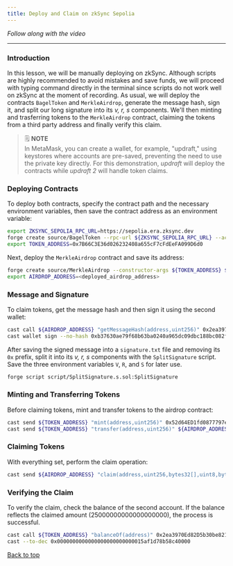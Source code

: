 ```yaml
---
title: Deploy and Claim on zkSync Sepolia
---
```


_Follow along with the video_

---

<a name="top"></a>

### Introduction    
In this lesson, we will be manually deploying on zkSync. Although scripts are highly recommended to avoid mistakes and save funds, we will proceed with typing command directly in the terminal since scripts do not work well on zkSync at the moment of recording. As usual, we will deploy the contracts `BagelToken` and `MerkleAirdrop`, generate the message hash, sign it, and split our long signature into its _v, r, s_ components. We'll then minting and trasferring tokens to the `MerkleAirdrop` contract, claiming the tokens from a third party address and finally verify this claim.

> 🗒️ **NOTE** <br>
> In MetaMask, you can create a wallet, for example, "updraft," using keystores where accounts are pre-saved, preventing the need to use the private key directly. For this demonstration, _updraft_ will deploy the contracts while _updraft 2_ will handle token claims.

### Deploying Contracts

To deploy both contracts, specify the contract path and the necessary environment variables, then save the contract address as an environment variable:

```bash
export ZKSYNC_SEPOLIA_RPC_URL=https://sepolia.era.zksync.dev
forge create source/BagelToken --rpc-url ${ZKSYNC_SEPOLIA_RPC_URL} --account updraft --legacy --zksync
export TOKEN_ADDRESS=0x7B66C3E36d026232408a655cF7cFdEeFA099D6d0
```

Next, deploy the `MerkleAirdrop` contract and save its address:

```bash
forge create source/MerkleAirdrop --constructor-args ${TOKEN_ADDRESS} ${ROOT_HASH} --rpc-url ${ZKSYNC_SEPOLIA_RPC_URL} --account updraft --legacy --zksync
export AIRDROP_ADDRESS=<deployed_airdrop_address>
```

### Message and Signature

To claim tokens, get the message hash and then sign it using the second wallet:

```bash
cast call ${AIRDROP_ADDRESS} "getMessageHash(address,uint256)" 0x2ea3970Ed82D5b30be821FAAD4a731D35964F7dd 25000000000000000000 --rpc-url ${ZKSYNC_SEPOLIA_RPC_URL}
cast wallet sign --no-hash 0xb37630ae79f68b63ba0240a965dc09dbc188bc082fd2425d70c1885933fd66a1 --account updraft2
```

After saving the signed message into a `signature.txt` file and removing its `0x` prefix, split it into its _v, r, s_ components with the `SplitSignature` script. Save the three environment variables `V`, `R`, and `S` for later use.

```bash
forge script script/SplitSignature.s.sol:SplitSignature
```

### Minting and Transferring Tokens

Before claiming tokens, mint and transfer tokens to the airdrop contract:

```bash
cast send ${TOKEN_ADDRESS} "mint(address,uint256)" 0x52d64ED1fd0877797e2030fc914259e052F2bD67 25000000000000000000 --account updraft --rpc-url  ${ZKSYNC_SEPOLIA_RPC_URL}
cast send ${TOKEN_ADDRESS} "transfer(address,uint256)" ${AIRDROP_ADDRESS} 25000000000000000000 --account updraft --rpc-url  ${ZKSYNC_SEPOLIA_RPC_URL}
```

### Claiming Tokens

With everything set, perform the claim operation:

```bash
cast send ${AIRDROP_ADDRESS} "claim(address,uint256,bytes32[],uint8,bytes32,bytes32)" 0x2ea3970Ed82D5b30be821FAAD4a731D35964F7dd 25000000000000000000 <proof> ${V} ${R} ${S} "[0x4fd31fee0e75780cd67704fbc43caee70fddcaa43631e2e1bc9fb233fada2394,0x81f0e530b56872b6fc3e10f8873804230663f8407e21cef901b8aeb06a25e5e2]" --account updraft --rpc-url ${ZKSYNC_SEPOLIA_RPC_URL}
```

### Verifying the Claim

To verify the claim, check the balance of the second account. If the balance reflects the claimed amount (25000000000000000000), the process is successful.

```bash
cast call ${TOKEN_ADDRESS} "balanceOf(address)" 0x2ea3970Ed82D5b30be821FAAD4a731D35964F7dd --rpc-url ${ZKSYNC_SEPOLIA_RPC_URL}
cast --to-dec 0x0000000000000000000000000015af1d78b58c40000
```

[Back to top](#top)
